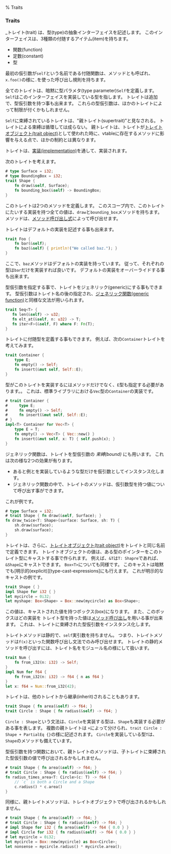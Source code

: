% Traits

### Traits

_トレイト(trait) は、型(type)の抽象インターフェイスを記述します。
このインターフェイスは、3種類の付随するアイテム(item)を持ちます。

- 関数(function)
- 定数(constant)
- 型

最初の仮引数が`self`という名前である付随関数は、メソッドとも呼ばれ、`x.foo()`の様に`.`を使った呼び出し規則を持ちます。

全てのトレイトは、暗黙に型パラメタ(type parameter)`Self`を定義します。
`Self`はこのインターフェイスを実装している型を指します。
トレイトは追加で、型仮引数を持つ事も出来ます。
これらの型仮引数は、ほかのトレイトによって制限が付くかもしれません。

`Self`に束縛されているトレイトは、"親トレイト(supertrait)"と見なされる。
トレイトによる束縛は循環しては成らない。
親トレイトは、トレイトが[トレイトオブジェクト(trait object)][trait-objects]として使われた時に、vtableに存在するメソッドに影響を与える点で、ほかの制約とは異なります。

トレイトは、[実装(implementation)][implementations]を通して、実装されます。

[trait-objects]: trait-objects.html
[implementations]: implementations.html

次のトレイトを考えます。

```rust
# type Surface = i32;
# type BoundingBox = i32;
trait Shape {
    fn draw(&self, Surface);
    fn bounding_box(&self) -> BoundingBox;
}
```

このトレイトは2つのメソッドを定義します。
このスコープ内で、このトレイトにたいする実装を持つ全ての値は、`draw`と`bounding_box`メソッドを持ちます。
メソッドは、[メソッド呼び出し式][method-call-expressions]によって呼び出せます。

[method-call-expressions]: method-call-expressions.html

トレイトはデフォルトの実装を記述する事も出来ます。

```rust
trait Foo {
    fn bar(&self);
    fn baz(&self) { println!("We called baz."); }
}
```

ここで、`baz`メソッドはデフォルトの実装を持っています。
従って、それぞれの型は`bar`だけを実装すれば良いです。
デフォルトの実装をオーバーライドする事も出来ます。

型仮引数を指定する事で、トレイトをジェネリック(generic)にする事もできます。
型仮引数はトレイト名の後の指定され、[ジェネリック関数(generic function)][generic-functions]と同様な文法が用いられます。

[generic-functions]: generic-functions.html

```rust
trait Seq<T> {
   fn len(&self) -> u32;
   fn elt_at(&self, n: u32) -> T;
   fn iter<F>(&self, F) where F: Fn(T);
}
```

トレイトに付随型を定義する事もできます。
例えば、次の`Container`トレイトを考えてみます。

```rust
trait Container {
    type E;
    fn empty() -> Self;
    fn insert(&mut self, Self::E);
}
```

型がこのトレイトを実装するにはメソッドだけでなく、`E`型も指定する必要があります。。
これは、標準ライブラリにおける`Vec`型の`Container`の実装です。

```rust
# trait Container {
#     type E;
#     fn empty() -> Self;
#     fn insert(&mut self, Self::E);
# }
impl<T> Container for Vec<T> {
    type E = T;
    fn empty() -> Vec<T> { Vec::new() }
    fn insert(&mut self, x: T) { self.push(x); }
}
```

ジェネリック関数は、トレイトを型仮引数の _束縛(bound)_ にも用います。
これは次の様な2つの効果が有ります。

- あると例とを実装しているような型だけを仮引数としてインスタンス化します。
- ジェネリック関数の中で、トレイトのメソッドは、仮引数型を持つ値について呼び出す事ができます。

これが例です。

```rust
# type Surface = i32;
# trait Shape { fn draw(&self, Surface); }
fn draw_twice<T: Shape>(surface: Surface, sh: T) {
    sh.draw(surface);
    sh.draw(surface);
}
```

トレイトは、さらに、[トレイトオブジェクト(trait object)][trait-objects]をトレイトと同じ名前で定義できます。
トレイトオブジェクトの値は、ある型のポインターをこのトレイト型にキャストする事で作られます。
例えば、`&T`は`T: Shapre`であれば、`&Shape`にキャストできます。
`Box<T>`についても同様です。
このキャストは暗黙でも[明示的(explicit)][type-cast-expressions]にも行えます。
これが明示的なキャストの例です。

```rust
trait Shape { }
impl Shape for i32 { }
let mycircle = 0i32;
let myshape: Box<Shape> = Box::new(mycircle) as Box<Shape>;
```

この値は、キャストされた値を持つボックス(box)になります。
また、このボックスはどの実装を
トレイト型を持った値は[メソッド呼び出し][method-call-expressions]を用いる事が出来ます。
これは、トレイトに束縛された型仮引数をインスタンス化します。

トレイトメソッドは静的で、`self`実引数を持ちません。
つまり、トレイトメソッドは`f(x)`といった関数呼び出し文法でのみ呼び出せます。
トレイトの静的メソッドを呼び出すには、トレイト名をモジュール名の様にして扱います。

```rust
trait Num {
    fn from_i32(n: i32) -> Self;
}
impl Num for f64 {
    fn from_i32(n: i32) -> f64 { n as f64 }
}
let x: f64 = Num::from_i32(42);
```

トレイトは、他のトレイトから継承(inherit)されることもあります。

```rust
trait Shape { fn area(&self) -> f64; }
trait Circle : Shape { fn radius(&self) -> f64; }
```

`Circle : Shape`という文法は、`Circle`を実装する型は、`Shape`も実装する必要がある事を表します。
複数の親トレイトは `+`によって分けられ、`trait Circle : Shape + PartialEq {}`の様に記述されます。
`Circle`を実装している型`T`は、`Shape`のメソッドも備えています。

型仮引数を持つ関数において、親トレイトのメソッドは、子トレイトに束縛された型仮引数の値で呼び出されるかもしれません。

```rust
# trait Shape { fn area(&self) -> f64; }
# trait Circle : Shape { fn radius(&self) -> f64; }
fn radius_times_area<T: Circle>(c: T) -> f64 {
    // `c` is both a Circle and a Shape
    c.radius() * c.area()
}
```

同様に、親トレイトメソッドは、トレイトオブジェクトで呼び出されるかもしれません。

```rust
# trait Shape { fn area(&self) -> f64; }
# trait Circle : Shape { fn radius(&self) -> f64; }
# impl Shape for i32 { fn area(&self) -> f64 { 0.0 } }
# impl Circle for i32 { fn radius(&self) -> f64 { 0.0 } }
# let mycircle = 0i32;
let mycircle = Box::new(mycircle) as Box<Circle>;
let nonsense = mycircle.radius() * mycircle.area();
```
